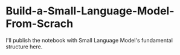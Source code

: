 # Build-a-Small-Language-Model-From-Scrach
I'll publish the notebook with Small Language Model's fundamental structure here. 
